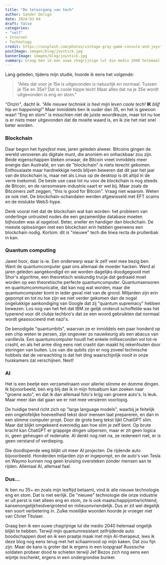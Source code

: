 ```yaml
---
title: "De teloorgang van tech"
author: Sander Dorigo
date: 2024-02-04
draft: false
categories:
- "self"
- Internet
- Technology
credit: https://unsplash.com/photos/vintage-gray-game-console-and-joystick-p0j-mE6mGo4
postImage: images/blog/joystick.jpg
bannerImage: images/blog/joystick.jpg
summary: Graag ben ik een ouwe chagrijnige lul die medio 2040 helemaal ongelijk blijkt te hebben. Terwijl mijn quantumresistant zelfrijdende auto boodschappen doet en ik een praatje maak met mijn AI-therapeut, lees ik deze blog nog eens terug met het schaamrood op mijn kaken. 
---
```


Lang geleden, tijdens mijn studie, hoorde ik eens het volgende:

> "Alles dat voor je 15e is uitgevonden is natuurlijk en normaal. Tussen je 15e en 35e? Dat is coole hippe tech! Maar alles dat na je 35e wordt uitgevonden is eng en stom."

*"Onzin"*, dacht ik. *"Alle nieuwe techniek is heel mijn leven coole tech!* **IK** *blijf hip en happening!"* Maar inmiddels ben ik ouder dan 35, en het is gewoon waar! "Eng en stom" is misschien niet de juiste woordkeuze, maar tot nu toe is er _niets_ meer uitgevonden dat de moeite waard is, en ik zie het niet snel beter worden.

### Blockchain

Daar begon het *hypefest* mee, jaren geleden alweer. Bitcoins gingen de wereld veroveren als digitale munt, die anoniem en onhackbaar zou zijn. Beide eigenschappen bleken onwaar, de Bitcoin vreet inmiddels meer energie dan Australië, en van de "blockchain" is niets terecht gekomen. Enthousiaste maar hardnekkige nerds blijven beweren dat dit jaar het jaar van de blockchain is, maar net als Linux op de desktop is dit altijd in de verre toekomst. De beste use case tot nu voor de blockchain is nog steeds de Bitcoin, en de ransomware-industrie vaart er wel bij. Maar zoals de Bitcoiners zelf zeggen, "this is good for Bitcoin". Vraag niet waarom. Weten ze ook niet. De blockchain-schandalen werden afgewisseld met EFT scams en de mislukte Web3-hype.

Denk vooral niet dat de blockchain wat kan worden: het probleem van onderlinge untrusted nodes die een gezamenlijke database moeten bijhouden was al opgelost. Beter, sneller en handiger dan blockchain. De meeste oplossingen met een blockchain erin hebben geeneens een blockchain nodig. Kortom: dit is "nieuwe" tech die linea recta de prullenbak in kan.

### Quantum computing

Jawel hoor, daar is-ie. Een onderwerp waar ik zelf veel mee bezig ben. Want de quantumcomputer gaat ons allemaal de moeder hacken. Werd al jaren geleden aangekondigd en we worden dagelijks doodgegooid met Shor's algoritme, een theoretisch wiskundig trucje dat gedraaid moet worden op een theoretische perfecte quantumcomputer. Quantumsensoren en quantumcommunicatie, dat kan nog wat worden, maar die quantumcomputer komt in ieder geval niet van de grond. Miljarden zijn erin gepompt en tot nu toe zijn we niet verder gekomen dan de nogal ongelukkige aankondiging van Google dat zij "quantum supremacy" hebben bewezen. Los nog van het feit dat IBM ze gelijk onderuit schoffelde was het typerend voor dit clubje techbro's dat ze een woord gebruikten dat normaal wordt geassocieerd met nazi's. 

De benodigde "quantumbits", waarvan ze er inmiddels een paar honderd op een chip weten te persen, zijn ongeveer zo nauwkeurig als een abacus van vanillevla. Een quantumcomputer houdt het enkele milliseconden vol tot-ie crasht, en als het arme ding eens niet crasht dan maakt hij rekenfouten door storingen van buiten. Los van die qubits zijn er nog zoveel technische hobbels dat de verwachting is dat het ding waarschijnlijk nooit in onze huiskamers zal verschijnen. Next! 

### AI

Het is een beetje een verzamelnaam voor allerlei slimme en domme dingen. Ik bijvoorbeeld, ben erg blij dat ik in mijn fotoalbum kan zoeken naar "groene auto", en dat ik dan allemaal foto's krijg van groene auto's. Is leuk. Maar meer dan dat gaan we er niet mee versieren voorlopig.

De huidige trend richt zich op "large language models", waarbij je feitelijk een ongelofelijke hoeveelheid tekst door mensen laat prepareren, en dan in een slimme computer propt. Door de grote berg tekst lijkt ChatGPT slim. Maar dat blijkt omgekeerd evenredig aan hoe slim je zelf bent. Op brute kracht kan ChatGPT er grappige dingen uitpersen, maar er zit geen logica in, geen geheugen of redenatie. AI denkt nog niet na, ze redeneert niet, er is geen verstand of verdieping. 

Die doodlopende weg blijkt uit meer AI projecten. De rijdende auto bijvoorbeeld. Honderden miljarden zijn er ingepompt, en de auto's van Tesla en Waymo kunnen nog geen kruising oversteken zonder mensen aan te rijden. Allemaal AI, allemaal faal. 

### Dus...

Ik ben nu 35+ en zoals mijn leeftijd betaamt, vind ik alle nieuwe technologie eng en stom. Dat is niet eerlijk. De "nieuwe" technologie die onze industrie er uit perst is niet alleen eng en stom, ze is ook maatschappijontwrichtend, kansenongelijkheidvergrotend en milieuonvriendelijk. Dus er zit wel degelijk een soort verbetering in. Zulke moeilijke woorden hoorde je vroeger niet van Chriet Titulaer.

Graag ben ik een ouwe chagrijnige lul die medio 2040 helemaal ongelijk blijkt te hebben. Terwijl mijn quantumresistant zelfrijdende auto boodschappen doet en ik een praatje maak met mijn AI-therapeut, lees ik deze blog nog eens terug met het schaamrood op mijn kaken. Dat zou fijn zijn. Maar de kans is groter dat ik ergens in een loopgraaf Russische soldaten probeer dood te schieten terwijl Jef Bezos zich nog eens een wijntje inschenkt, ergens in een ondergrondse bunker.

